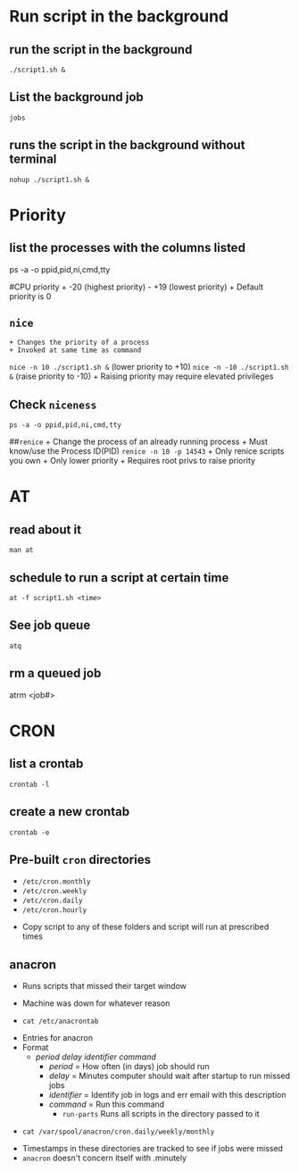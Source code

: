 
# Run script in the background
## run the script in the background
```./script1.sh &```

## List the background job
```jobs```

## runs the script in the background without terminal
```nohup ./script1.sh &```

# Priority
## list the processes with the columns listed
ps -a -o ppid,pid,ni,cmd,tty

#CPU priority
    + -20 (highest priority) - +19 (lowest priority)
    + Default priority is 0

## `nice`
    + Changes the priority of a process
    + Invoked at same time as command
  ```nice -n 10 ./script1.sh &``` (lower priority to +10)
  ```nice -n -10 ./script1.sh &``` (raise priority to -10)
        + Raising priority may require elevated privileges
## Check `niceness`
```ps -a -o ppid,pid,ni,cmd,tty```

##`renice`
    + Change the process of an already running process
    + Must know/use the Process ID(PID)
```renice -n 10 -p 14543```
    + Only renice scripts you own
    + Only lower priority
    + Requires root privs to raise priority 

# AT
## read about it
```man at```

## schedule to run a script at certain time
```at -f script1.sh <time>```

## See job queue
```atq```

## rm a queued job
atrm <job#>

# CRON
## list a crontab
```crontab -l```

## create a new crontab
```crontab -e```

## Pre-built `cron` directories
- `/etc/cron.monthly`
- `/etc/cron.weekly`
- `/etc/cron.daily`
- `/etc/cron.hourly`
+ Copy script to any of these folders and script will run at prescribed
    times

## anacron
+ Runs scripts that missed their target window
- Machine was down for whatever reason
+ `cat /etc/anacrontab`
- Entries for anacron
- Format
  + *period* *delay* *identifier* *command*
    - *period* = How often (in days) job should run
    - *delay* = Minutes computer should wait after startup to run missed jobs
    - *identifier* = Identify job in logs and err email with this description
    - *command* = Run this command
      + `run-parts` Runs all scripts in the directory passed to it
+ `cat /var/spool/anacron/cron.daily/weekly/monthly`
- Timestamps in these directories are tracked to see if jobs were missed
- `anacron` doesn't concern itself with .minutely
 
